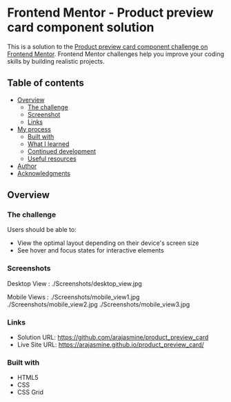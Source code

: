 # Frontend Mentor - Product preview card component solution

This is a solution to the [Product preview card component challenge on Frontend Mentor](https://www.frontendmentor.io/challenges/product-preview-card-component-GO7UmttRfa). Frontend Mentor challenges help you improve your coding skills by building realistic projects. 

## Table of contents

- [Overview](#overview)
  - [The challenge](#the-challenge)
  - [Screenshot](#screenshot)
  - [Links](#links)
- [My process](#my-process)
  - [Built with](#built-with)
  - [What I learned](#what-i-learned)
  - [Continued development](#continued-development)
  - [Useful resources](#useful-resources)
- [Author](#author)
- [Acknowledgments](#acknowledgments)

## Overview

### The challenge

Users should be able to:

- View the optimal layout depending on their device's screen size
- See hover and focus states for interactive elements

### Screenshots

Desktop View :
./Screenshots/desktop_view.jpg

Mobile Views :
./Screenshots/mobile_view1.jpg
./Screenshots/mobile_view2.jpg
./Screenshots/mobile_view3.jpg

### Links

- Solution URL: https://github.com/arajasmine/product_preview_card
- Live Site URL: https://arajasmine.github.io/product_preview_card/

### Built with

- HTML5
- CSS
- CSS Grid
